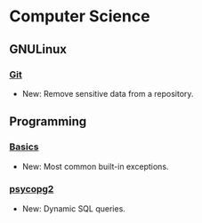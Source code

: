 # Computer Science

## GNULinux

### [Git](git.md)

* New: Remove sensitive data from a repository.

## Programming

### [Basics](python_basics.md)

* New: Most common built-in exceptions.

### [psycopg2](psycopg2.md)

* New: Dynamic SQL queries.
